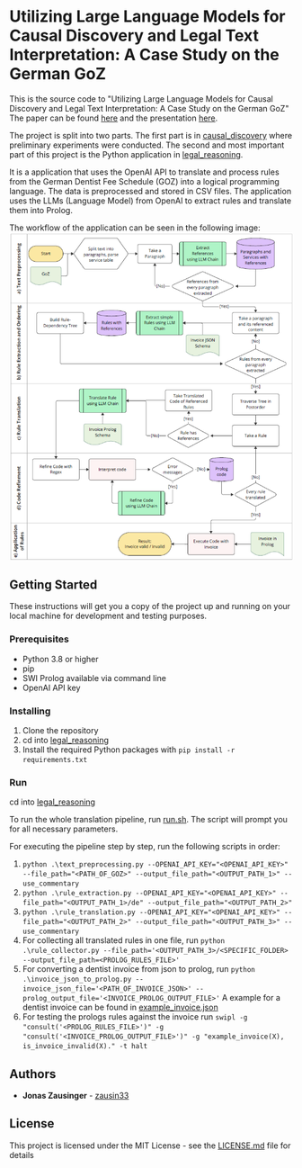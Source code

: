 # Utilizing Large Language Models for Causal Discovery and Legal Text Interpretation: A Case Study on the German GoZ
This is the source code to "Utilizing Large Language Models for Causal Discovery and Legal Text Interpretation: A Case Study on the German GoZ"
The paper can be found [here](resources%2FReport.pdf) and the presentation [here](resources%2FPresentation.pdf).

The project is split into two parts. The first part is in [causal_discovery](causal_discovery) where preliminary experiments were conducted.
The second and most important part of this project is the Python application in [legal_reasoning](legal_reasoning).

It is a application that uses the OpenAI API to translate and process rules from the German Dentist Fee Schedule (GOZ) into a logical programming language. 
The data is preprocessed and stored in CSV files. The application uses the LLMs (Language Model) from OpenAI to extract rules and translate them into Prolog.

The workflow of the application can be seen in the following image:
![rule_extraction.png](resources%2Frule_extraction.png)

## Getting Started

These instructions will get you a copy of the project up and running on your local machine for development and testing purposes.

### Prerequisites

- Python 3.8 or higher
- pip
- SWI Prolog available via command line
- OpenAI API key

### Installing

1. Clone the repository
2. cd into [legal_reasoning](legal_reasoning)
3. Install the required Python packages with `pip install -r requirements.txt`

### Run
cd into [legal_reasoning](legal_reasoning)

To run the whole translation pipeline, run [run.sh](legal_reasoning%2Frun.sh). The script will prompt you for all necessary parameters.

For executing the pipeline step by step, run the following scripts in order:
1. `python .\text_preprocessing.py --OPENAI_API_KEY="<OPENAI_API_KEY>" --file_path="<PATH_OF_GOZ>" --output_file_path="<OUTPUT_PATH_1>" --use_commentary`
2. `python .\rule_extraction.py --OPENAI_API_KEY="<OPENAI_API_KEY>" --file_path="<OUTPUT_PATH_1>/de" --output_file_path="<OUTPUT_PATH_2>"`
3. `python .\rule_translation.py --OPENAI_API_KEY="<OPENAI_API_KEY>" --file_path="<OUTPUT_PATH_2>" --output_file_path="<OUTPUT_PATH_3>" --use_commentary`
4. For collecting all translated rules in one file, run `python .\rule_collector.py --file_path='<OUTPUT_PATH_3>/<SPECIFIC_FOLDER> --output_file_path=<PROLOG_RULES_FILE>'`
5. For converting a dentist invoice from json to prolog, run `python .\invoice_json_to_prolog.py --invoice_json_file='<PATH_OF_INVOICE_JSON>' --prolog_output_file='<INVOICE_PROLOG_OUTPUT_FILE>'`
A example for a dentist invoice can be found in [example_invoice.json](legal_reasoning%2Fsrc%2Fresources%2Fevaluation_goz%2Finvoices%2Fexample_invoice.json)
6. For testing the prologs rules against the invoice run `swipl -g "consult('<PROLOG_RULES_FILE>')" -g "consult('<INVOICE_PROLOG_OUTPUT_FILE>')" -g "example_invoice(X), is_invoice_invalid(X)." -t halt`

## Authors

* **Jonas Zausinger** - [zausin33](https://github.com/zausin33)

## License

This project is licensed under the MIT License - see the [LICENSE.md](LICENSE.md) file for details
